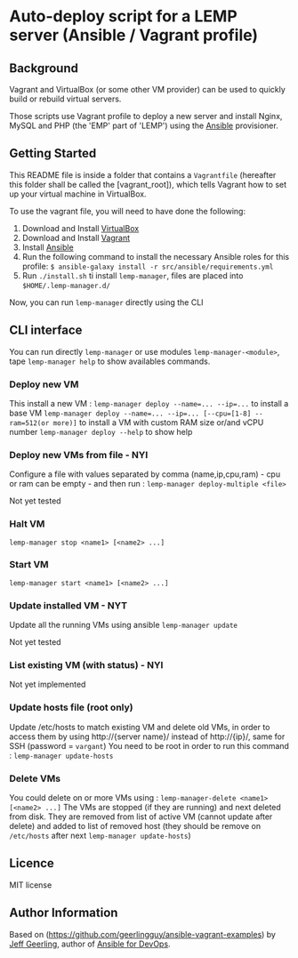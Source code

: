 # Auto-deploy script  for a LEMP server (Ansible / Vagrant profile)

## Background

Vagrant and VirtualBox (or some other VM provider) can be used to quickly build or rebuild virtual servers.

Those scripts use Vagrant profile to deploy a new server and install Nginx, MySQL and PHP (the 'EMP' part of 'LEMP') using the [Ansible](http://www.ansible.com/) provisioner.

## Getting Started

This README file is inside a folder that contains a `Vagrantfile` (hereafter this folder shall be called the [vagrant_root]), which tells Vagrant how to set up your virtual machine in VirtualBox.

To use the vagrant file, you will need to have done the following:

  1. Download and Install [VirtualBox](https://www.virtualbox.org/wiki/Downloads)
  2. Download and Install [Vagrant](https://www.vagrantup.com/downloads.html)
  3. Install [Ansible](http://docs.ansible.com/ansible/latest/intro_installation.html)
  4. Run the following command to install the necessary Ansible roles for this profile: `$ ansible-galaxy install -r src/ansible/requirements.yml`
  5. Run `./install.sh` ti install `lemp-manager`, files are placed into `$HOME/.lemp-manager.d/`

  Now, you can run `lemp-manager` directly using the CLI

## CLI interface

You can run directly `lemp-manager` or use modules `lemp-manager-<module>`, tape `lemp-manager help` to show availables commands.

### Deploy new VM
This install a new VM : 
`lemp-manager deploy --name=... --ip=...` to install a base VM
`lemp-manager deploy --name=... --ip=... [--cpu=[1-8] --ram=512(or more)]` to install a VM with custom RAM size or/and vCPU number
`lemp-manager deploy --help` to show help

### Deploy new VMs from file - NYI
Configure a file with values separated by comma (name,ip,cpu,ram) - cpu or ram can be empty - and then run :
`lemp-manager deploy-multiple <file>`

Not yet tested

### Halt VM
`lemp-manager stop <name1> [<name2> ...]`

### Start VM
`lemp-manager start <name1> [<name2> ...]`

### Update installed VM  - NYT
Update all the running VMs using ansible
`lemp-manager update`

Not yet tested

### List existing VM (with status) - NYI
Not yet implemented

### Update hosts file (root only)
Update /etc/hosts to match existing VM and delete old VMs, in order to access them by using http://{server name}/ instead of http://{ip}/, same for SSH (password = `vargant`)
You need to be root in order to run this command : 
`lemp-manager update-hosts`

### Delete VMs 
You could delete on or more VMs using : 
`lemp-manager-delete <name1> [<name2> ...]`
The VMs are stopped (if they are running) and next deleted from disk. They are removed from list of active VM (cannot update after delete) and added to list of removed host (they should be remove on `/etc/hosts` after next `lemp-manager update-hosts`)

## Licence
MIT license

## Author Information

Based on (https://github.com/geerlingguy/ansible-vagrant-examples) by [Jeff Geerling](https://www.jeffgeerling.com/), author of [Ansible for DevOps](https://www.ansiblefordevops.com/).

